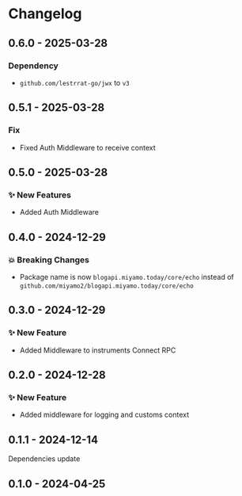 # Changelog

## 0.6.0 - 2025-03-28

### Dependency

- `github.com/lestrrat-go/jwx` to `v3`

## 0.5.1 - 2025-03-28

### Fix

- Fixed Auth Middleware to receive context

## 0.5.0 - 2025-03-28

### ✨ New Features

- Added Auth Middleware

## 0.4.0 - 2024-12-29

### 💥 Breaking Changes

- Package name is now `blogapi.miyamo.today/core/echo` instead of `github.com/miyamo2/blogapi.miyamo.today/core/echo`


## 0.3.0 - 2024-12-29

### ✨ New Feature

- Added Middleware to instruments Connect RPC

## 0.2.0 - 2024-12-28

### ✨ New Feature

- Added middleware for logging and customs context

## 0.1.1 - 2024-12-14

Dependencies update

## 0.1.0 - 2024-04-25
